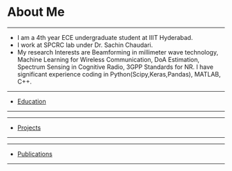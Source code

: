 # About Me

---

* I am a 4th year ECE undergraduate student at IIIT Hyderabad. 
* I work at SPCRC lab under Dr. Sachin Chaudari. 
* My research Interests are Beamforming in millimeter wave technology, Machine Learning for Wireless Communication, DoA Estimation, Spectrum Sensing in Cognitive Radio, 3GPP Standards for NR. I have significant experience coding in Python(Scipy,Keras,Pandas), MATLAB, C++. 

---
* [Education](/Education)
---

---
* [Projects](/MyProjects)
---
---
* [Publications](/Publications)
---
